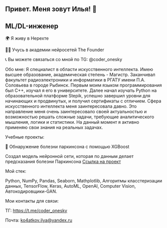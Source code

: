 ## Привет. Меня зовут Илья! 👋

## ML/DL-инженер

🌍 Я живу в Нерехте

👨‍🎓 Учусь в академии нейросетей The Founder

📞 Вы можете связаться со мной по TG: @coder_onesky


Обо мне:
Я специалист в области искусственного интеллекта. Имею высшее образование, академическая степень - Магистр. Заканчивал факультет радиоэлектроники и информатики в РГАТУ имени П.А. Соловьева в городе Рыбинск.
Первым моим языком программирования был C++, изучал я его в университете. Далее начал изучать Python на образовательной платформе Stepik, успешно завершил уровни для начинающих и продвинутых, и получил сертификаты с отличием. Сфера искусственного интеллекта меня заинтересовала давно. Это направление меня очень заинтересовало своей актуальностью и возможностью решать сложные задачи, требующие аналитического мышления, логики и статистики. На данный момент я активно применяю свои знания на реальных задачах.

Учебные проекты:

💼 Обнаружение болезни паркинсона с помощью XGBoost

Создал модель нейронной сети, которая по данным делает предсказания болезни Паркинсона
[Ссылка на проект](https://github.com/IlyaKo4atkov/MyProjects/blob/main/Models_Neural_Network.ipynb)

Мой стек:

Python, NumPy, Pandas, Seaborn, Mathplotlib, Алгоритмы класстеризации данных, TensorFlow, Keras, AutoML, OpenAI, Computer Vision, Автокодировщики-GAN. 

Мои контакты для связи:

ТГ: https://t.me/coder_onesky

Почта: ko4atkov.ilya@yandex.ru
